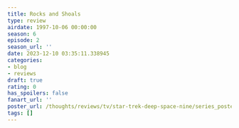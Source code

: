 ```yaml
---
title: Rocks and Shoals
type: review
airdate: 1997-10-06 00:00:00
season: 6
episode: 2
season_url: ''
date: 2023-12-10 03:35:11.338945
categories:
- blog
- reviews
draft: true
rating: 0
has_spoilers: false
fanart_url: ''
poster_url: /thoughts/reviews/tv/star-trek-deep-space-nine/series_poster.jpg
tags: []
---
```


